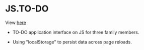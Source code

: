 # JS.TO-DO
View [here](https://margaritadaynitcyna.github.io/JS.TO-DO/)

- TO-DO application interface on JS for three family members.

- Using "localStorage" to persist data across page reloads.
